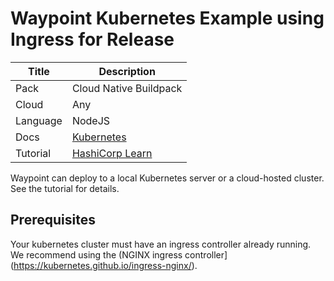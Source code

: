 # Waypoint Kubernetes Example using Ingress for Release

|Title|Description|
|---|---|
|Pack|Cloud Native Buildpack|
|Cloud|Any|
|Language|NodeJS|
|Docs|[Kubernetes](https://www.waypointproject.io/plugins/kubernetes)|
|Tutorial|[HashiCorp Learn](https://learn.hashicorp.com/tutorials/waypoint/get-started-kubernetes)|

Waypoint can deploy to a local Kubernetes server or a cloud-hosted cluster. See the tutorial for details.

## Prerequisites

Your kubernetes cluster must have an ingress controller already running. We 
recommend using the (NGINX ingress controller](https://kubernetes.github.io/ingress-nginx/).
